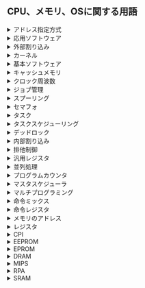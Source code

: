 ## CPU、メモリ、OSに関する用語

<details><summary>アドレス指定方式</summary>
<ul>
  <li>
    <details><summary>即値アドレス指定方式</summary>
    オペランド部に対象データがそのまま入っている方式
    </details>
  </li>
  <li>
    <details><summary>直接アドレス指定方式</summary>
    オペランドに記載されているアドレスがそのまま実効アドレスとして使える方式
    </details>
  </li>
  <li>
    <details><summary>間接アドレス指定方式</summary>
    オペランド部に対象となるデータが入っている箇所がある。
    ※実効アドレスがそのまま存在しているわけではない。
    </details>
  </li>
  <li>
    <details><summary>インデックスアドレス指定方式</summary>
    オペランド部にインデックスレジスタの値を加算することで実効アドレスを求める。
    </details>
  </li>
  <li>
    <details><summary>ベースアドレス指定方式</summary>
    オペランド部にベースレジスタの値を加算することで実効アドレスを求める。
    </details>
  </li>
  <li>
    <details><summary>相対アドレス指定方式</summary>
    オペランド部の値にプログラムカウンタの値を加算して実効アドレスを求める方式。
    </details>
  </li>
</ul>
</details>

<details><summary>応用ソフトウェア</summary>

</details>


<details><summary>外部割り込み</summary>

- プログラム外の要因で発生する割り込み
- 入出力装置の電源が落ちたり
- オペレータの介入だったり
</details>

<details><summary>カーネル</summary>

- 応用ソフトウェアやハードウェアなどを動かすために必要
- 役割の例としてはキーボードの入力を検知して、押したことを伝える
</details>

<details><summary>基本ソフトウェア</summary>

- OSや言語プロセッサなど
</details>


<details><summary>キャッシュメモリ</summary>

- メモリとCPUの間により高速に読み書きできるメモリをおいて速度さによるロスを吸収する
- CPUに内蔵されている。
</details>


<details><summary>クロック周波数</summary>

- 1秒間にクロックが繰り返される回数
</details>

<details><summary>ジョブ管理</summary>

- 利用者から見た仕事の単位。
</details>

<details><summary>スプーリング</summary>

- ハード機器などで出力に時間がかかる装置を待たなくても、高速な磁気ディスクにアウトプットするデータを書き出しておくことで、処理効率を高める方式。
</details>

<details><summary>セマフォ</summary>

- 排他制御のためのメカニズム。
- セマフォ変数に資源の共有状態を記録しておく。
</details>

<details><summary>タスク</summary>

- コンピュータから見た仕事の単位。プロセスとも言われる。
</details>

<details><summary>タスクスケジューリング</summary>

- どのタスクに使用権を割り当てるのかを決定するもの
<ul>
  <details><summary>到着順方式</summary>
    - 実行可能状態になったタスク順にCPUの使用権を割り当てる方式
    - 優先度がないため、途中でCPU使用権が奪われることはない
  </details>
  <details><summary>優先度順方式</summary>

  - タスクにそれぞれの優先度を設定し、優先度が高いものから順に実行していく方式。
  </details>
  <details><summary>動的優先順位方式</summary>

  - タスクがCPU使用権の割り当てを受けるまでの待ち時間の長さに応じて優先度を上げていく方式
  </details>
  <details><summary>ラウンドロビン方式</summary>

  - CPUの使用権を一定時間ごとに切り替える方式。
  - 規定時間内に終わらなかった場合は、次のタスクに使用権が与えられる。
  </details>
  <details><summary>イベントドリブン方式</summary>

  - マウスによる入力など、環境変化をきっかけとしてCPUの使用権を切り替える方式。
  </details>


  </ul>
</details>

<details><summary>デッドロック</summary>

- 互いのロックしている資源の解除まちで処理が止まること。
</details>

<details><summary>内部割り込み</summary>

- 実行中のプログラムが原因で生じる割り込み
- 0で除算しようとした時、例外処理にて実施される割り込み
</details>

<details><summary>排他制御</summary>

- 片方のタスクが共有メモリにアクセスしている場合にロックをかけて占有する
</details>

<details><summary>汎用レジスタ</summary>

- 演算などに使用するデータを保持する。
- ALUで計算を実施した後の結果もここに保持する。
</details>

<details><summary>並列処理</summary>

- 複数のプロセッサを強調して処理に当たらせる技術
</details>


<details><summary>プログラムカウンタ</summary>

- 取り出すべき命令がどこにあるのかを管理している場所
</details>

<details><summary>マスタスケジューラ</summary>

- 利用者から指示を受け付けたり、ジョブの実行状態を報告する
- ジョブの実行をジョブスケジューラに依頼する
</details>

<details><summary>マルチプログラミング</summary>

- 複数のプログラムを見かけ上同時に実行してみせることで遊休時間を減らしてCPUの利用効率を高めるもの。
</details>


<details><summary>命令ミックス</summary>

- 命令が使われる頻度・実行時間を抽出し、それらを平均化したもの
</details>


<details><summary>命令レジスタ</summary>

- メモリから取り出した命令を一時的に保持している場所
- 命令部とオペランド部を保持している。
</details>

<details><summary>メモリのアドレス</summary>

- 一定区画ごとに番号が割り振られ、番号を指定することで任意の場所の読み書きができる。
</details>

<details><summary>レジスタ</summary>

- CPUが命令を実行するために取り出した情報はレジスタに保持。
<ul>
  <li>
    <details><summary>レジスタの一覧</summary>
        ・命令レジスタ：取り出した命令を一時的に記憶するためのレジスタ</br>
        ・インデックスレジスタ：アドレス修飾に用いるレジスタ
        </br>
        ・ベースレジスタ：アドレス修飾に用いるレジスタで、プログラムの先頭アドレスを保持する。
        </br>
        ・アキュムレータ：演算の対象となる数値や演算結果を保持するレジスタ
    </details>
  </li>
</ul>
</details>

<details><summary>CPI</summary>

- Clock Cycle Per Instruction
- 1命令あたり何回クロックサイクルが必要か
</details>

<details><summary>EEPROM</summary>

- 電気的にデータを消去して書き換えることができる。
</details>

<details><summary>EPROM</summary>

- Erasable Prom
- 紫外線でデータを消去して書き換えが可能
</details>

<details><summary>DRAM</summary>

- Dynamic RAMの略
- 主記憶装置(メモリ)に使用される。
- 記憶内容を保つためには、内容を再書き込みするリフレッシュ動作が欠かせない。
</details>


<details><summary>MIPS</summary>

- Million Instruction Per Second
- 1秒間に実行できる命令の数
</details>

<details><summary>RPA</summary>

- Robotic Process Automation
- 作業の自動化をソフトウェアの中で実施する役割
</details>

<details><summary>SRAM</summary>

- Static RAMの略
- キャッシュメモリで使用される。
</details>

